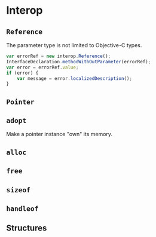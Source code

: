 # Interop

## `Reference`

The parameter type is not limited to Objective-C types.

```javascript
var errorRef = new interop.Reference();
InterfaceDeclaration.methodWithOutParameter(errorRef);
var error = errorRef.value;
if (error) {
    var message = error.localizedDescription();
}
```

## `Pointer`

## `adopt`
Make a pointer instance "own" its memory.

## `alloc`

## `free`

## `sizeof`

## `handleof`

## Structures
